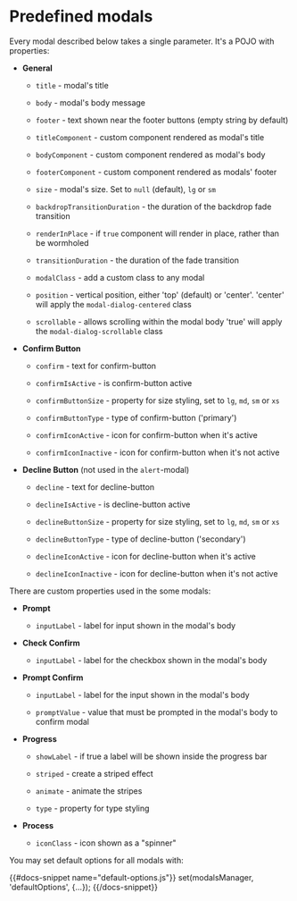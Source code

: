# Predefined modals

Every modal described below takes a single parameter. It's a POJO with properties:

* **General**

  * `title` - modal's title

  * `body` - modal's body message

  * `footer` - text shown near the footer buttons (empty string by default)

  * `titleComponent` - custom component rendered as modal's title

  * `bodyComponent` - custom component rendered as modal's body

  * `footerComponent` - custom component rendered as modals' footer

  * `size` - modal's size. Set to `null` (default), `lg` or `sm`

  * `backdropTransitionDuration` - the duration of the backdrop fade transition

  * `renderInPlace` - if `true` component will render in place, rather than be wormholed

  * `transitionDuration` - the duration of the fade transition

  * `modalClass` - add a custom class to any modal

  * `position` - vertical position, either 'top' (default) or 'center'. 'center' will apply the `modal-dialog-centered` class

  * `scrollable` - allows scrolling within the modal body 'true' will apply the `modal-dialog-scrollable` class

* **Confirm Button**

  * `confirm` - text for confirm-button

  * `confirmIsActive` - is confirm-button active

  * `confirmButtonSize` - property for size styling, set to `lg`, `md`, `sm` or `xs`

  * `confirmButtonType` - type of confirm-button ('primary')

  * `confirmIconActive` - icon for confirm-button when it's active

  * `confirmIconInactive` - icon for confirm-button when it's not active

* **Decline Button** (not used in the `alert`-modal)

  * `decline` - text for decline-button

  * `declineIsActive` - is decline-button active

  * `declineButtonSize` - property for size styling, set to `lg`, `md`, `sm` or `xs`

  * `declineButtonType` - type of decline-button ('secondary')

  * `declineIconActive` - icon for decline-button when it's active

  * `declineIconInactive` - icon for decline-button when it's not active

There are custom properties used in the some modals:

* **Prompt**

  * `inputLabel` - label for input shown in the modal's body

* **Check Confirm**

  * `inputLabel` - label for the checkbox shown in the modal's body

* **Prompt Confirm**

  * `inputLabel` - label for the input shown in the modal's body

  * `promptValue` - value that must be prompted in the modal's body to confirm modal

* **Progress**

  * `showLabel` - if true a label will be shown inside the progress bar

  * `striped` - create a striped effect

  * `animate` - animate the stripes

  * `type` - property for type styling

* **Process**

   * `iconClass` - icon shown as a "spinner"

You may set default options for all modals with:

{{#docs-snippet name="default-options.js"}}
set(modalsManager, 'defaultOptions', {...});
{{/docs-snippet}}

